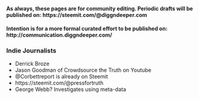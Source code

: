 <h4>As always, these pages are for community editing. Periodic drafts will be published on: https://steemit.com/@diggndeeper.com</h4>
<h4>Intention is for a more formal curated effort to be published on: http://communication.diggndeeper.com/</h4>

<h3>Indie Journalists</h3>
<ul>
<li>Derrick Broze</li>
<li>Jason Goodman of Crowdsource the Truth on Youtube</li>
<li>@Corbettreport is already on Steemit</li>
<li>https://steemit.com/@pressfortruth</li>
<li>George Webb? Investigates using meta-data</li>
</ul>
